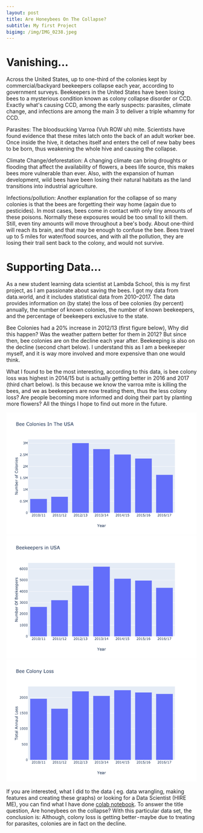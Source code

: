 ```yaml
---
layout: post
title: Are Honeybees On The Collapse?
subtitle: My first Project
bigimg: /img/IMG_0238.jpeg
---
```


# Vanishing…

Across the United States, up to one-third of the colonies kept by commercial/backyard beekeepers collapse each year, according to government surveys. Beekeepers in the United States have been losing bees to a mysterious condition known as colony collapse disorder or CCD. Exactly what's causing CCD, among the early suspects: parasites, climate change, and infections are among the main 3 to deliver a triple whammy for CCD.

Parasites: The bloodsucking Varroa (Vuh ROW uh) mite. Scientists have found evidence that these mites latch onto the back of an adult worker bee. Once inside the hive, it detaches itself and enters the cell of new baby bees to be born, thus weakening the whole hive and causing the collapse. 

Climate Change/deforestation: A changing climate can bring droughts or flooding that affect the availability of flowers, a bees life source, this makes bees more vulnerable than ever. Also, with the expansion of human development, wild bees have been losing their natural habitats as the land transitions into industrial agriculture.

Infections/pollution: Another explanation for the collapse of so many colonies is that the bees are forgetting their way home (again due to pesticides). In most cases, bees come in contact with only tiny amounts of these poisons. Normally these exposures would be too small to kill them. Still, even tiny amounts will move throughout a bee's body. About one-third will reach its brain, and that may be enough to confuse the bee. Bees travel up to 5 miles for water/food sources, and with all the pollution, they are losing their trail sent back to the colony, and would not survive.

# Supporting Data…

As a new student learning data scientist at Lambda School, this is my first project, as I am passionate about saving the bees. I got my data from data.world, and it includes statistical data from 2010–2017. The data provides information on (by state) the loss of bee colonies (by percent) annually, the number of known colonies, the number of known beekeepers, and the percentage of beekeepers exclusive to the state.

Bee Colonies had a 20% increase in 2012/13 (first figure below), Why did this happen? Was the weather pattern better for them in 2012? But since then, bee colonies are on the decline each year after.
Beekeeping is also on the decline (second chart below). I understand this as I am a beekeeper myself, and it is way more involved and more expensive than one would think.

What I found to be the most interesting, according to this data, is bee colony loss was highest in 2014/15 but is actually getting better in 2016 and 2017 (third chart below). Is this because we know the varroa mite is killing the bees, and we as beekeepers are now treating them, thus the less colony loss? Are people becoming more informed and doing their part by planting more flowers? All the things I hope to find out more in the future.

![colonies](/img/Colonies.png)
![BEEkeepers](/img/Beekeepers.png)
![loss of colonies](/img/beeColonyLoss.png)

If you are interested, what I did to the data ( eg. data wrangling, making features and creating these graphs) or looking for a Data Scientist (HIRE ME), you can find what I have done [colab notebook](https://colab.research.google.com/drive/15m8m_Crg0Z0MUMKG4HePEh7ZwwmA2J2t).
To answer the title question, Are honeybees on the collapse? With this particular data set, the conclusion is: Although, colony loss is getting better - maybe due to treating for parasites, colonies are in fact on the decline.

